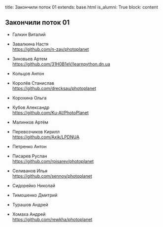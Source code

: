 title: Закончили поток 01
extends: base.html
is_alumni: True
block: content

## Закончили поток 01

- Галкин  Виталий         

- Завалкина   Настя       
https://github.com/n-zav/photoplanet

- Зиновьев    Артем       
https://github.com/31H0B1eV/learnpython.dn.ua

- Кольцов Антон       

- Королёв Станислав       
https://github.com/drecksau/photoplanet

- Корохина    Ольга       

- Кубов   Александр       
https://github.com/Ku-Al/PhotoPlanet

- Малинков    Артём

- Перевозчиков    Кирилл      
https://github.com/Axik/LPDNUA

- Петренко    Антон       

- Писарев Руслан      
https://github.com/rpisarev/photoplanet

- Селиванов   Илья        
https://github.com/sennoy/photoplanet

- Сидорейко   Николай         

- Тимошенко   Дмитрий     

- Турашов Андрей      

- Хомаха  Андрей      
https://github.com/rewkha/photoplanet
